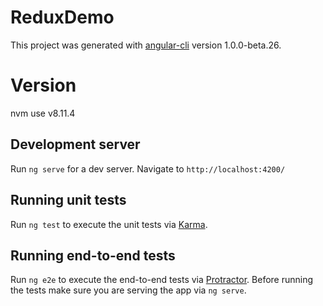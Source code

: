 # ReduxDemo

This project was generated with [angular-cli](https://github.com/angular/angular-cli) version 1.0.0-beta.26.

# Version 
nvm use v8.11.4

## Development server
Run `ng serve` for a dev server. Navigate to `http://localhost:4200/`

## Running unit tests

Run `ng test` to execute the unit tests via [Karma](https://karma-runner.github.io).

## Running end-to-end tests

Run `ng e2e` to execute the end-to-end tests via [Protractor](http://www.protractortest.org/).
Before running the tests make sure you are serving the app via `ng serve`.
